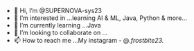 - 👋 Hi, I’m @SUPERNOVA-sys23
- 👀 I’m interested in ...learning AI & ML, Java, Python & more...
- 🌱 I’m currently learning ...Java
- 💞️ I’m looking to collaborate on ...
- 📫 How to reach me ...My instagram - @_.frostbite23._

<!---
SUPERNOVA-sys23/SUPERNOVA-sys23 is a ✨ special ✨ repository because its `README.md` (this file) appears on your GitHub profile.
You can click the Preview link to take a look at your changes.
--->
